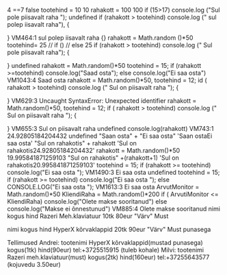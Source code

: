 4 ==7
false
tootehind = 10
10
rahakott = 100
100
if (15>17) console.log ("Sul pole piisavalt raha ");
undefined
if (rahakott > tootehind) console.log (" sul polep iisavalt raha"), {

}
VM464:1  sul polep iisavalt raha
{}
rahakott = Math.random ()*50
tootehind= 25
// if ()
// else
25
if (rahakott > tootehind) console.log (" Sul pole piisavalt raha"); {

}
undefined
rahakott = Math.random()*50
tootehind = 15;
if (rahakott >=tootehind)
console.log("Saad osta");
else
    console.log("Ei saa osta")
VM1043:4 Saad osta
rahakott = Math.random()*50,
    tootehind = 12;
id ( rahakott > tootehind) console.log (" Sul on piisavalt raha "); {

}
VM629:3 Uncaught SyntaxError: Unexpected identifier
rahakott = Math.random()*50,
    tootehind = 12;
if ( rahakott > tootehind) console.log (" Sul on piisavalt raha "); {

}
VM655:3  Sul on piisavalt raha 
undefined
console.log(rahakott)
VM743:1 24.92805184204432
undefined
"Saan osta" + "Ei saa osta"
'Saan ostaEi saa osta'
"Sul on rahakotis" + rahakott
'Sul on rahakotis24.92805184204432'
rahakott = Math.random()*50
19.995841871259103
"Sul on rahakotis" +(rahakott+1)
'Sul on rahakotis20.995841871259103'
tootehind = 15;
if (rahakott >= tootehind)
console.log("Ei saa osta ");
VM1490:3 Ei saa osta 
undefined
tootehind = 15;
if (rahakott >= tootehind)
console.log("Ei saa osta ");
else
    CONSOLE.LOG("Ei saa osta ");
VM1613:3 Ei saa osta 
ArvutMonitor = Math.random()*50
KliendiRaha = Math.random()*200
if ( ArvutiMonitor <= KliendiRaha)
    console.log("Olete makse sooritanud")
else console.log("Makse ei õnnestunud")
VM885:4 Olete makse sooritanud
nimi                  kogus    hind
Razeri Meh.klaviatuur 10tk    80eur 
"Värv" Must

nimi                  kogus    hind
HyperX kõrvaklappid   20tk     90eur
"Värv" Must punasega

Tellimused
Andrei: tootenimi HyperX kõrvaklappid(mustad punasega)   kogus(1tk)      hind(90eur) tel:+3725515915 (tuleb kohale)
Milvi: tootenimi Razeri meh.klaviatuur(must)    kogus(2tk)   hind(160eur) tel:+37255643577 (kojuvedu 3.50eur)
